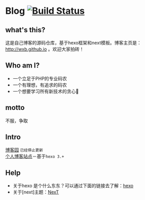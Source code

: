 # Blog  [![Build Status](https://travis-ci.org/wxb/wxb.github.io.svg?branch=source)](https://travis-ci.org/wxb/wxb.github.io)

## what's this?

这是自己博客的源码仓库，基于hexo框架和next模板。博客主页是：http://wxb.github.io 。欢迎大家拍砖！

## Who am I?

* 一个立足于PHP的专业码农
* 一个有理想，有追求的码农  
* 一个想要学习所有新技术的贪心🐶  

## motto

不服，争取

## Intro

[博客园](http://www.cnblogs.com/wxb0328) `已经停止更新`    
[个人博客站点](http://wxb.github.io)－基于`hexo 3.+`

## Help

* 关于hexo 是个什么东东？可以通过下面的链接去了解：[hexo](https://hexo.io/zh-cn/)     
* 关于[next]主题：[NexT](http://theme-next.iissnan.com/)   
